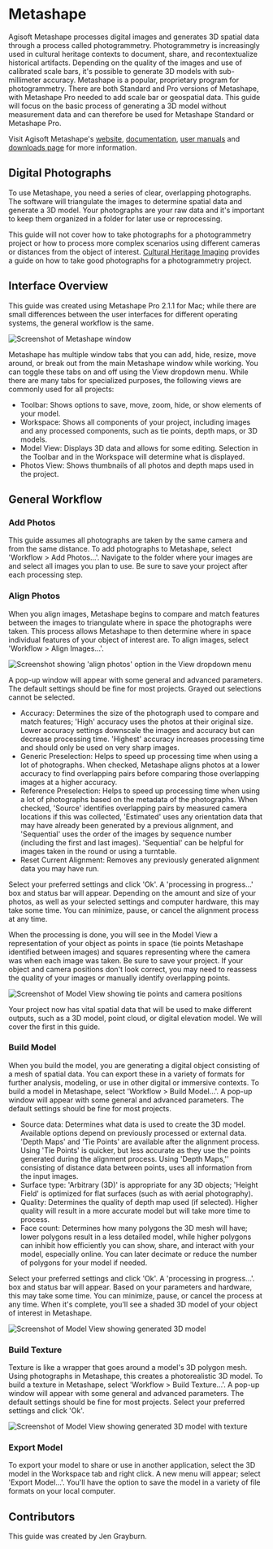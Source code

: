 # Metashape
Agisoft Metashape processes digital images and generates 3D spatial data through a process called photogrammetry. Photogrammetry is increasingly used in cultural heritage contexts to document, share, and recontextualize historical artifacts. Depending on the quality of the images and use of calibrated scale bars, it's possible to generate 3D models with sub-millimeter accuracy. 
Metashape is a popular, proprietary program for photogrammetry. There are both Standard and Pro versions of Metashape, with Metashape Pro needed to add scale bar or geospatial data. This guide will focus on the basic process of generating a 3D model without measurement data and can therefore be used for Metashape Standard or Metashape Pro. 

Visit Agisoft Metashape's [website](https://www.agisoft.com/), [documentation](https://agisoft.freshdesk.com/support/solutions), [user manuals](https://www.agisoft.com/downloads/user-manuals/) and [downloads page](https://www.agisoft.com/downloads/installer/) for more information.

## Digital Photographs
To use Metashape, you need a series of clear, overlapping photographs. The software will triangulate the images to determine spatial data and generate a 3D model. Your photographs are your raw data and it's important to keep them organized in a folder for later use or reprocessing.

This guide will not cover how to take photographs for a photogrammetry project or how to process more complex scenarios using different cameras or distances from the object of interest. [Cultural Heritage Imaging](https://culturalheritageimaging.org/Technologies/Photogrammetry/) provides a guide on how to take good photographs for a photogrammetry project.

## Interface Overview
This guide was created using Metashape Pro 2.1.1 for Mac; while there are small differences between the user interfaces for different operating systems, the general workflow is the same. 

![Screenshot of Metashape window](/img/metashape1.png)

Metashape has multiple window tabs that you can add, hide, resize, move around, or break out from the main Metashape window while working. You can toggle these tabs on and off using the View dropdown menu. While there are many tabs for specialized purposes, the following views are commonly used for all projects: 
- Toolbar: Shows options to save, move, zoom, hide, or show elements of your model.
- Workspace: Shows all components of your project, including images and any processed components, such as tie points, depth maps, or 3D models.
- Model View: Displays 3D data and allows for some editing. Selection in the Toolbar and in the Workspace will determine what is displayed.
- Photos View: Shows thumbnails of all photos and depth maps used in the project.

## General Workflow

### Add Photos
This guide assumes all photographs are taken by the same camera and from the same distance. To add photographs to Metashape, select 'Workflow > Add Photos...'. Navigate to the folder where your images are and select all images you plan to use. Be sure to save your project after each processing step.

### Align Photos
When you align images, Metashape begins to compare and match features between the images to triangulate where in space the photographs were taken. This process allows Metashape to then determine where in space individual features of your object of interest are. To align images, select 'Workflow > Align Images...'. 

![Screenshot showing 'align photos' option in the View dropdown menu](/img/metashape2.png)

A pop-up window will appear with some general and advanced parameters. The default settings should be fine for most projects. Grayed out selections cannot be selected.
- Accuracy: Determines the size of the photograph used to compare and match features; 'High' accuracy uses the photos at their original size. Lower accuracy settings downscale the images and accuracy but can decrease processing time. 'Highest' accuracy increases processing time and should only be used on very sharp images.
- Generic Preselection: Helps to speed up processing time when using a lot of photographs. When checked, Metashape aligns photos at a lower accuracy to find overlapping pairs before comparing those overlapping images at a higher accuracy.
- Reference Preselection: Helps to speed up processing time when using a lot of photographs based on the metadata of the photographs. When checked, 'Source' identifies overlapping pairs by measured camera locations if this was collected, 'Estimated' uses any orientation data that may have already been generated by a previous alignment, and 'Sequential' uses the order of the images by sequence number (including the first and last images). 'Sequential' can be helpful for images taken in the round or using a turntable.
- Reset Current Alignment: Removes any previously generated alignment data you may have run.

Select your preferred settings and click 'Ok'. A 'processing in progress...' box and status bar will appear. Depending on the amount and size of your photos, as well as your selected settings and computer hardware, this may take some time. You can minimize, pause, or cancel the alignment process at any time. 

When the processing is done, you will see in the Model View a representation of your object as points in space (tie points Metashape identified between images) and squares representing where the camera was when each image was taken. Be sure to save your project. If your object and camera positions don't look correct, you may need to reassess the quality of your images or manually identify overlapping points. 

![Screenshot of Model View showing tie points and camera positions](/img/metashape3.png)

Your project now has vital spatial data that will be used to make different outputs, such as a 3D model, point cloud, or digital elevation model. We will cover the first in this guide.

### Build Model
When you build the model, you are generating a digital object consisting of a mesh of spatial data. You can export these in a variety of formats for further analysis, modeling, or use in other digital or immersive contexts. To build a model in Metashape, select 'Workflow > Build Model...'. A pop-up window will appear with some general and advanced parameters. The default settings should be fine for most projects.
- Source data: Determines what data is used to create the 3D model. Available options depend on previously processed or external data. 'Depth Maps' and 'Tie Points' are available after the alignment process. Using 'Tie Points' is quicker, but less accurate as they use the points generated during the alignment process. Using 'Depth Maps,'' consisting of distance data between points, uses all information from the input images. 
- Surface type: 'Arbitrary (3D)' is appropriate for any 3D objects; 'Height Field' is optimized for flat surfaces (such as with aerial photography).
- Quality: Determines the quality of depth map used (if selected). Higher quality will result in a more accurate model but will take more time to process.
- Face count: Determines how many polygons the 3D mesh will have; lower polygons result in a less detailed model, while higher polygons can inhibit how efficiently you can show, share, and interact with your model, especially online. You can later decimate or reduce the number of polygons for your model if needed. 

Select your preferred settings and click 'Ok'. A 'processing in progress...'. box and status bar will appear. Based on your parameters and hardware, this may take some time. You can minimize, pause, or cancel the process at any time. When it's complete, you'll see a shaded 3D model of your object of interest in Metashape.

![Screenshot of Model View showing generated 3D model](/img/metashape4.png)

### Build Texture
Texture is like a wrapper that goes around a model's 3D polygon mesh. Using photographs in Metashape, this creates a photorealistic 3D model. To build a texture in Metashape, select 'Workflow > Build Texture...'. A pop-up window will appear with some general and advanced parameters. The default settings should be fine for most projects. Select your preferred settings and click 'Ok'.

![Screenshot of Model View showing generated 3D model with texture](/img/metashape5.png)

### Export Model
To export your model to share or use in another application, select the 3D model in the Workspace tab and right click. A new menu will appear; select 'Export Model...'. You'll have the option to save the model in a variety of file formats on your local computer.

## Contributors
This guide was created by Jen Grayburn.
